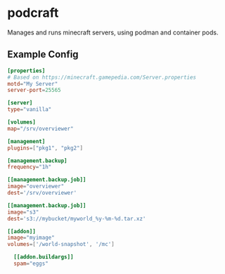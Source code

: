 podcraft
========

Manages and runs minecraft servers, using podman and container pods.


Example Config
--------------

```toml
[properties]
# Based on https://minecraft.gamepedia.com/Server.properties
motd="My Server"
server-port=25565

[server]
type="vanilla"

[volumes]
map="/srv/overviewer"

[management]
plugins=["pkg1", "pkg2"]

[management.backup]
frequency="1h"

[[management.backup.job]]
image="overviewer"
dest='/srv/overviewer'

[[management.backup.job]]
image="s3"
dest='s3://mybucket/myworld_%y-%m-%d.tar.xz'

[[addon]]
image="myimage"
volumes=['/world-snapshot', '/mc']

  [[addon.buildargs]]
  spam="eggs"
```

